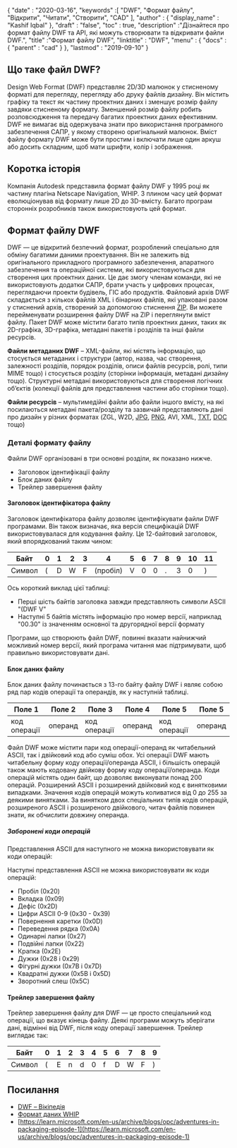 {
  "date" : "2020-03-16",
  "keywords" :[ "DWF", "Формат файлу", "Відкрити", "Читати", "Створити", "CAD" ],
  "author" : {
    "display_name" : "Kashif Iqbal"
},
  "draft" : "false",
  "toc" : true,
  "description" :"Дізнайтеся про формат файлу DWF та API, які можуть створювати та відкривати файли DWF.",
  "title" :"Формат файлу DWF",
  "linktitle" : "DWF",
  "menu" : {
    "docs" : {
      "parent" : "cad"
}
},
  "lastmod" : "2019-09-10"
}

## Що таке файл DWF?

Design Web Format (DWF) представляє 2D/3D малюнок у стисненому форматі для перегляду, перегляду або друку файлів дизайну. Він містить графіку та текст як частину проектних даних і зменшує розмір файлу завдяки стисненому формату. Зменшений розмір файлу робить розповсюдження та передачу багатих проектних даних ефективним. DWF не вимагає від одержувача знати про використання програмного забезпечення САПР, у якому створено оригінальний малюнок. Вміст файлу формату DWF може бути простим і включати лише один аркуш або досить складним, щоб мати шрифти, колір і зображення.

## Коротка історія ##

Компанія Autodesk представила формат файлу DWF у 1995 році як частину плагіна Netscape Navigation, WHIP. З плином часу цей формат еволюціонував від формату лише 2D до 3D-вмісту. Багато програм сторонніх розробників також використовують цей формат.

## Формат файлу DWF ##

DWF — це відкритий безпечний формат, розроблений спеціально для обміну багатими даними проектування. Він не залежить від оригінального прикладного програмного забезпечення, апаратного забезпечення та операційної системи, які використовуються для створення цих проектних даних. Це дає змогу членам команди, які не використовують додатки САПР, брати участь у цифрових процесах, переглядаючи проекти будівель, ГІС або продуктів. Файловий архів DWF складається з кількох файлів XML і бінарних файлів, які упаковані разом у стиснений архів, створений за допомогою стиснення [ZIP](/uk/compression/zip/). Ви можете перейменувати розширення файлу DWF на ZIP і переглянути вміст файлу. Пакет DWF може містити багато типів проектних даних, таких як 2D-графіка, 3D-графіка, метадані пакетів і розділів та інші файли ресурсів.

**Файли метаданих DWF** – XML-файли, які містять інформацію, що стосується метаданих і структури (автор, назва, час створення, залежності розділів, порядок розділів, описи файлів ресурсів, ролі, типи MIME тощо) і стосується розділу (сторінки інформація, метадані дизайну тощо). Структурні метадані використовуються для створення логічних об’єктів (колекції файлів для представлення частини або сторінки тощо).

**Файли ресурсів** – мультимедійні файли або файли іншого вмісту, на які посилаються метадані пакета/розділу та зазвичай представляють дані про дизайн у різних форматах (ZGL, W2D, [JPG](/uk/image/jpeg/), [PNG](/uk/image/png/), AVI, XML, [TXT](/uk/word-processing/txt/), [DOC](/uk/word-processing/doc/) тощо)

### Деталі формату файлу ###

Файли DWF організовані в три основні розділи, як показано нижче.

* Заголовок ідентифікації файлу
* Блок даних файлу
* Трейлер завершення файлу

#### Заголовок ідентифікатора файлу ####

Заголовок ідентифікатора файлу дозволяє ідентифікувати файли DWF програмами. Він також визначає, яка версія специфікацій DWF використовувалася для кодування файлу. Це 12-байтовий заголовок, який впорядкований таким чином:


|Байт|0|1|2|3|4|5|6|7|8|9|10|11
--- | --- |--- | --- |--- | --- |--- | --- |--- | --- |--- | --- |--- |
|Символ|(|D|W|F|(пробіл)|V|0|0|.|3|0|)

Ось короткий виклад цієї таблиці:

* Перші шість байтів заголовка завжди представляють символи ASCII "(DWF V"
* Наступні 5 байтів містять інформацію про номер версії, наприклад "00.30" із значенням основної та другорядної версії формату

Програми, що створюють файл DWF, повинні вказати найнижчий можливий номер версії, який програма читання має підтримувати, щоб правильно використовувати дані.

#### Блок даних файлу ####

Блок даних файлу починається з 13-го байту файлу DWF і являє собою ряд пар кодів операції та операндів, як у наступній таблиці.

|Поле 1|Поле 2|Поле 3|Поле 4|Поле 5|Поле 5
--- | --- |--- | --- |--- | --- |
|код операції|операнд|код операції|операнд|код операції|операнд

Файл DWF може містити пари код операції-операнд як читабельний ASCII, так і двійковий код або суміш обох. Усі операції DWF мають читабельну форму коду операції/операнда ASCII, і більшість операцій також мають кодовану двійкову форму коду операції/операнда. Коди операцій містять один байт, що дозволяє виконувати понад 200 операцій. Розширений ASCII і розширений двійковий код є винятковими випадками. Значення кодів операцій можуть коливатися від 0 до 255 за деякими винятками. За винятком двох спеціальних типів кодів операцій, розширеного ASCII і розширеного двійкового, читач файлів повинен знати, як обчислити довжину операнда.

##### Заборонені коди операцій #####

Представлення ASCII для наступного не можна використовувати як коди операцій:

Наступні представлення ASCII не можна використовувати як коди операцій:

* Пробіл (0x20)
* Вкладка (0x09)
* Дефіс (0x2D)
* Цифри ASCII 0-9 (0x30 - 0x39)
* Повернення каретки (0x0D)
* Переведення рядка (0x0A)
* Одинарні лапки (0x27)
* Подвійні лапки (0x22)
* Крапка (0x2E)
* Дужки (0x28 і 0x29)
* Фігурні дужки (0x7B і 0x7D)
* Квадратні дужки (0x5B і 0x5D)
* Зворотний слеш (0x5C)

#### Трейлер завершення файлу ####

Трейлер завершення файлу для DWF — це просто спеціальний код операції, що вказує кінець файлу. Деякі програми можуть зберігати дані, відмінні від DWF, після коду операції завершення. Трейлер виглядає так:


|Байт|0|1|2|3|4|5|6|7|8|9
---|---|---|---|---|---|---|---|---|---|---|
|Символ|(|E|n|d|0|f|D|W|F|)

## Посилання ##

* [DWF – Вікіпедія](https://en.wikipedia.org/wiki/Design_Web_Format)
* [Формат даних WHIP](http://paulbourke.net/dataformats/whip/)
* [https://learn.microsoft.com/en-us/archive/blogs/opc/adventures-in-packaging-episode-1](https://learn.microsoft.com/en-us/archive/blogs/opc/adventures-in-packaging-episode-1)

